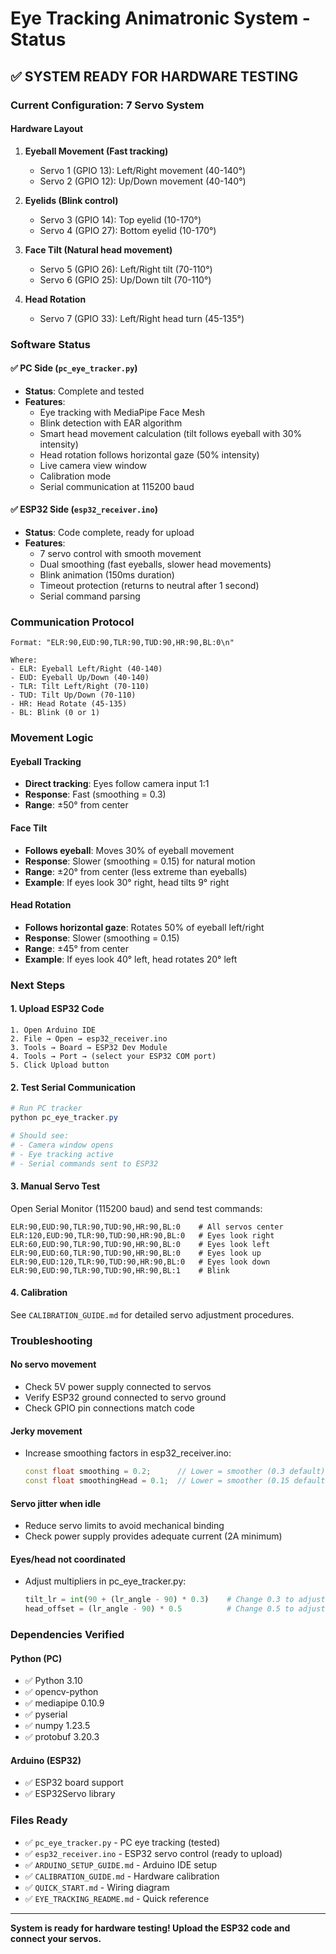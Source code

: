 # Eye Tracking Animatronic System - Status

## ✅ SYSTEM READY FOR HARDWARE TESTING

### Current Configuration: 7 Servo System

#### Hardware Layout
1. **Eyeball Movement (Fast tracking)**
   - Servo 1 (GPIO 13): Left/Right movement (40-140°)
   - Servo 2 (GPIO 12): Up/Down movement (40-140°)

2. **Eyelids (Blink control)**
   - Servo 3 (GPIO 14): Top eyelid (10-170°)
   - Servo 4 (GPIO 27): Bottom eyelid (10-170°)

3. **Face Tilt (Natural head movement)**
   - Servo 5 (GPIO 26): Left/Right tilt (70-110°)
   - Servo 6 (GPIO 25): Up/Down tilt (70-110°)

4. **Head Rotation**
   - Servo 7 (GPIO 33): Left/Right head turn (45-135°)

### Software Status

#### ✅ PC Side (`pc_eye_tracker.py`)
- **Status**: Complete and tested
- **Features**:
  - Eye tracking with MediaPipe Face Mesh
  - Blink detection with EAR algorithm
  - Smart head movement calculation (tilt follows eyeball with 30% intensity)
  - Head rotation follows horizontal gaze (50% intensity)
  - Live camera view window
  - Calibration mode
  - Serial communication at 115200 baud

#### ✅ ESP32 Side (`esp32_receiver.ino`)
- **Status**: Code complete, ready for upload
- **Features**:
  - 7 servo control with smooth movement
  - Dual smoothing (fast eyeballs, slower head movements)
  - Blink animation (150ms duration)
  - Timeout protection (returns to neutral after 1 second)
  - Serial command parsing

### Communication Protocol
```
Format: "ELR:90,EUD:90,TLR:90,TUD:90,HR:90,BL:0\n"

Where:
- ELR: Eyeball Left/Right (40-140)
- EUD: Eyeball Up/Down (40-140)
- TLR: Tilt Left/Right (70-110)
- TUD: Tilt Up/Down (70-110)
- HR: Head Rotate (45-135)
- BL: Blink (0 or 1)
```

### Movement Logic

#### Eyeball Tracking
- **Direct tracking**: Eyes follow camera input 1:1
- **Response**: Fast (smoothing = 0.3)
- **Range**: ±50° from center

#### Face Tilt
- **Follows eyeball**: Moves 30% of eyeball movement
- **Response**: Slower (smoothing = 0.15) for natural motion
- **Range**: ±20° from center (less extreme than eyeballs)
- **Example**: If eyes look 30° right, head tilts 9° right

#### Head Rotation
- **Follows horizontal gaze**: Rotates 50% of eyeball left/right
- **Response**: Slower (smoothing = 0.15)
- **Range**: ±45° from center
- **Example**: If eyes look 40° left, head rotates 20° left

### Next Steps

#### 1. Upload ESP32 Code
```
1. Open Arduino IDE
2. File → Open → esp32_receiver.ino
3. Tools → Board → ESP32 Dev Module
4. Tools → Port → (select your ESP32 COM port)
5. Click Upload button
```

#### 2. Test Serial Communication
```powershell
# Run PC tracker
python pc_eye_tracker.py

# Should see:
# - Camera window opens
# - Eye tracking active
# - Serial commands sent to ESP32
```

#### 3. Manual Servo Test
Open Serial Monitor (115200 baud) and send test commands:
```
ELR:90,EUD:90,TLR:90,TUD:90,HR:90,BL:0    # All servos center
ELR:120,EUD:90,TLR:90,TUD:90,HR:90,BL:0   # Eyes look right
ELR:60,EUD:90,TLR:90,TUD:90,HR:90,BL:0    # Eyes look left
ELR:90,EUD:60,TLR:90,TUD:90,HR:90,BL:0    # Eyes look up
ELR:90,EUD:120,TLR:90,TUD:90,HR:90,BL:0   # Eyes look down
ELR:90,EUD:90,TLR:90,TUD:90,HR:90,BL:1    # Blink
```

#### 4. Calibration
See `CALIBRATION_GUIDE.md` for detailed servo adjustment procedures.

### Troubleshooting

#### No servo movement
- Check 5V power supply connected to servos
- Verify ESP32 ground connected to servo ground
- Check GPIO pin connections match code

#### Jerky movement
- Increase smoothing factors in esp32_receiver.ino:
  ```cpp
  const float smoothing = 0.2;      // Lower = smoother (0.3 default)
  const float smoothingHead = 0.1;  // Lower = smoother (0.15 default)
  ```

#### Servo jitter when idle
- Reduce servo limits to avoid mechanical binding
- Check power supply provides adequate current (2A minimum)

#### Eyes/head not coordinated
- Adjust multipliers in pc_eye_tracker.py:
  ```python
  tilt_lr = int(90 + (lr_angle - 90) * 0.3)    # Change 0.3 to adjust
  head_offset = (lr_angle - 90) * 0.5          # Change 0.5 to adjust
  ```

### Dependencies Verified

#### Python (PC)
- ✅ Python 3.10
- ✅ opencv-python
- ✅ mediapipe 0.10.9
- ✅ pyserial
- ✅ numpy 1.23.5
- ✅ protobuf 3.20.3

#### Arduino (ESP32)
- ✅ ESP32 board support
- ✅ ESP32Servo library

### Files Ready
- ✅ `pc_eye_tracker.py` - PC eye tracking (tested)
- ✅ `esp32_receiver.ino` - ESP32 servo control (ready to upload)
- ✅ `ARDUINO_SETUP_GUIDE.md` - Arduino IDE setup
- ✅ `CALIBRATION_GUIDE.md` - Hardware calibration
- ✅ `QUICK_START.md` - Wiring diagram
- ✅ `EYE_TRACKING_README.md` - Quick reference

---

**System is ready for hardware testing! Upload the ESP32 code and connect your servos.**
